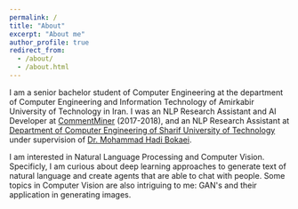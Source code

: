```yaml
---
permalink: /
title: "About"
excerpt: "About me"
author_profile: true
redirect_from: 
  - /about/
  - /about.html
---
```


I am a senior bachelor student of Computer Engineering at the department of Computer Engineering and Information Technology of Amirkabir University of Technology in Iran. I was an NLP Research Assistant and AI Developer at [CommentMiner](http://commentminer.com/) (2017-2018), and an NLP Research Assistant at [Department of Computer Engineering of Sharif University of Technology](http://ce.sharif.edu/) under supervision of [Dr. Mohammad Hadi Bokaei](http://ce.sharif.edu/~bokaei/).

I am interested in Natural Language Processing and Computer Vision. Specificly, I am curious about deep learning approaches to generate text of natural language and create agents that are able to chat with people. Some topics in Computer Vision are also intriguing to me: GAN's and their application in generating images.
